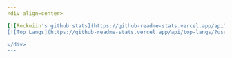 ```yaml
--- 
<div align=center>

[![Rockmiin's github stats](https://github-readme-stats.vercel.app/api?username=Rockmiin&show_icons=true&theme=vue)](https://github.com/anuraghazra/github-readme-stats)
[![Top Langs](https://github-readme-stats.vercel.app/api/top-langs/?username=Rockmiin&layout=compact)](https://github.com/anuraghazra/github-readme-stats)

</div>
--- 
```

